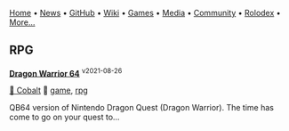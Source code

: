 [Home](https://qb64.com) • [News](/news.md) • [GitHub](/github.md) • [Wiki](/wiki.md) • [Games](/games.md) • [Media](/media.md) • [Community](/community.md) • [Rolodex](/rolodex.md) • [More...](/more.md)

## RPG

**[Dragon Warrior 64](dragon-warrior/index)** <sup>v2021-08-26</sup>

[🐝 Cobalt](cobalt) 🔗 [game](game), [rpg](rpg)

QB64 version of Nintendo Dragon Quest (Dragon Warrior).  The time has come to go on your quest to...
